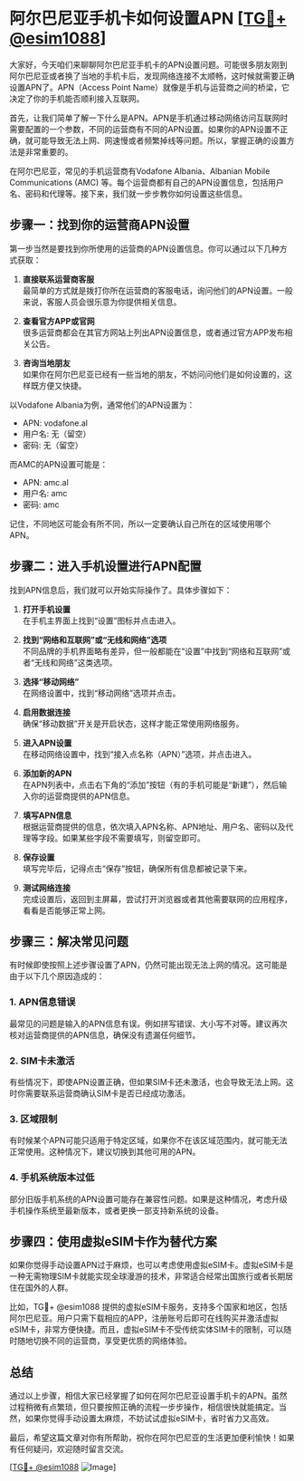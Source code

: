 # 阿尔巴尼亚手机卡如何设置APN [[TG💪+ @esim1088](https://t.me/s/esim1088)]

大家好，今天咱们来聊聊阿尔巴尼亚手机卡的APN设置问题。可能很多朋友刚到阿尔巴尼亚或者换了当地的手机卡后，发现网络连接不太顺畅，这时候就需要正确设置APN了。APN（Access Point Name）就像是手机与运营商之间的桥梁，它决定了你的手机能否顺利接入互联网。

首先，让我们简单了解一下什么是APN。APN是手机通过移动网络访问互联网时需要配置的一个参数，不同的运营商有不同的APN设置。如果你的APN设置不正确，就可能导致无法上网、网速慢或者频繁掉线等问题。所以，掌握正确的设置方法是非常重要的。

在阿尔巴尼亚，常见的手机运营商有Vodafone Albania、Albanian Mobile Communications (AMC) 等。每个运营商都有自己的APN设置信息，包括用户名、密码和代理等。接下来，我们就一步步教你如何设置这些信息。

## 步骤一：找到你的运营商APN设置

第一步当然是要找到你所使用的运营商的APN设置信息。你可以通过以下几种方式获取：

1. **直接联系运营商客服**  
   最简单的方式就是拨打你所在运营商的客服电话，询问他们的APN设置。一般来说，客服人员会很乐意为你提供相关信息。

2. **查看官方APP或官网**  
   很多运营商都会在其官方网站上列出APN设置信息，或者通过官方APP发布相关公告。

3. **咨询当地朋友**  
   如果你在阿尔巴尼亚已经有一些当地的朋友，不妨问问他们是如何设置的，这样既方便又快捷。

以Vodafone Albania为例，通常他们的APN设置为：
- APN: vodafone.al
- 用户名: 无（留空）
- 密码: 无（留空）

而AMC的APN设置可能是：
- APN: amc.al
- 用户名: amc
- 密码: amc

记住，不同地区可能会有所不同，所以一定要确认自己所在的区域使用哪个APN。

## 步骤二：进入手机设置进行APN配置

找到APN信息后，我们就可以开始实际操作了。具体步骤如下：

1. **打开手机设置**  
   在手机主界面上找到“设置”图标并点击进入。

2. **找到“网络和互联网”或“无线和网络”选项**  
   不同品牌的手机界面略有差异，但一般都能在“设置”中找到“网络和互联网”或者“无线和网络”这类选项。

3. **选择“移动网络”**  
   在网络设置中，找到“移动网络”选项并点击。

4. **启用数据连接**  
   确保“移动数据”开关是开启状态，这样才能正常使用网络服务。

5. **进入APN设置**  
   在移动网络设置中，找到“接入点名称（APN）”选项，并点击进入。

6. **添加新的APN**  
   在APN列表中，点击右下角的“添加”按钮（有的手机可能是“新建”），然后输入你的运营商提供的APN信息。

7. **填写APN信息**  
   根据运营商提供的信息，依次填入APN名称、APN地址、用户名、密码以及代理等字段。如果某些字段不需要填写，则留空即可。

8. **保存设置**  
   填写完毕后，记得点击“保存”按钮，确保所有信息都被记录下来。

9. **测试网络连接**  
   完成设置后，返回到主屏幕，尝试打开浏览器或者其他需要联网的应用程序，看看是否能够正常上网。

## 步骤三：解决常见问题

有时候即使按照上述步骤设置了APN，仍然可能出现无法上网的情况。这可能是由于以下几个原因造成的：

### 1. APN信息错误  
最常见的问题是输入的APN信息有误。例如拼写错误、大小写不对等。建议再次核对运营商提供的APN信息，确保没有遗漏任何细节。

### 2. SIM卡未激活  
有些情况下，即使APN设置正确，但如果SIM卡还未激活，也会导致无法上网。这时你需要联系运营商确认SIM卡是否已经成功激活。

### 3. 区域限制  
有时候某个APN可能只适用于特定区域，如果你不在该区域范围内，就可能无法正常使用。这种情况下，建议切换到其他可用的APN。

### 4. 手机系统版本过低  
部分旧版手机系统的APN设置可能存在兼容性问题。如果是这种情况，考虑升级手机操作系统至最新版本，或者更换一部支持新系统的设备。

## 步骤四：使用虚拟eSIM卡作为替代方案

如果你觉得手动设置APN过于麻烦，也可以考虑使用虚拟eSIM卡。虚拟eSIM卡是一种无需物理SIM卡就能实现全球漫游的技术，非常适合经常出国旅行或者长期居住在国外的人群。

比如，TG💪+ @esim1088 提供的虚拟eSIM卡服务，支持多个国家和地区，包括阿尔巴尼亚。用户只需下载相应的APP，注册账号后即可在线购买并激活虚拟eSIM卡，非常方便快捷。而且，虚拟eSIM卡不受传统实体SIM卡的限制，可以随时随地切换不同的运营商，享受更优质的网络体验。

## 总结

通过以上步骤，相信大家已经掌握了如何在阿尔巴尼亚设置手机卡的APN。虽然过程稍微有点繁琐，但只要按照正确的流程一步步操作，相信很快就能搞定。当然，如果你觉得手动设置太麻烦，不妨试试虚拟eSIM卡，省时省力又高效。

最后，希望这篇文章对你有所帮助，祝你在阿尔巴尼亚的生活更加便利愉快！如果有任何疑问，欢迎随时留言交流。

[[TG💪+ @esim1088](https://t.me/s/esim1088) ![Image](https://i.postimg.cc/4NQfJmqS/Snipaste-2025-05-13-00-14-12.png)]